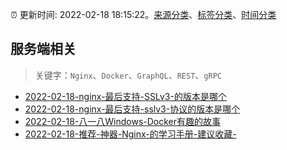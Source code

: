 :alarm_clock: 更新时间: 2022-02-18 18:15:22。[来源分类](../README.md)、[标签分类](../TAGS.md)、[时间分类](../TIMELINE.md)

## 服务端相关


> 关键字：`Nginx`、`Docker`、`GraphQL`、`REST`、`gRPC`



- [2022-02-18-nginx-最后支持-SSLv3-的版本是哪个](https://www.v2ex.com/t/834935) 
- [2022-02-18-nginx-最后支持-sslv3-协议的版本是哪个](https://www.v2ex.com/t/834927) 
- [2022-02-18-八一八Windows-Docker有趣的故事](https://toutiao.io/k/nqvgp6w) 
- [2022-02-18-推荐-神器-Nginx-的学习手册-建议收藏-](https://toutiao.io/k/6f1qaso) 